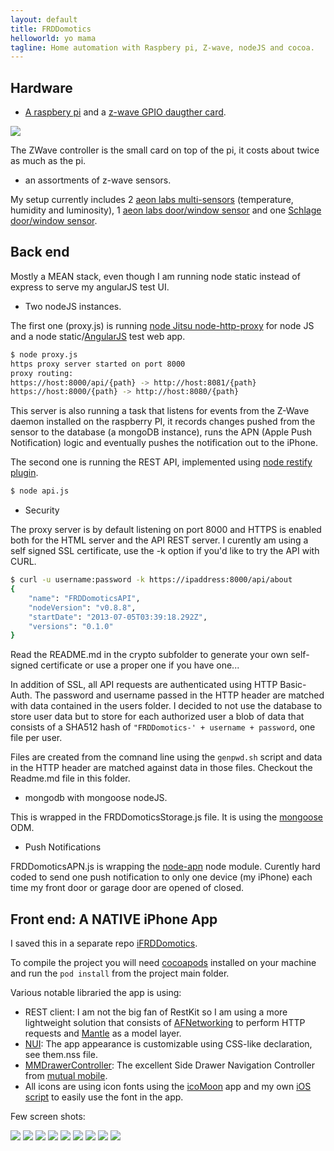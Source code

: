 ```yaml
---
layout: default
title: FRDDomotics
helloworld: yo mama
tagline: Home automation with Raspbery pi, Z-wave, nodeJS and cocoa.
---
```



## Hardware

* [A raspbery pi](http://www.amazon.com/Raspberry-Pi-Model-Revision-512MB/dp/B009SQQF9C/ref=sr_1_1?ie=UTF8&qid=1372893768&sr=8-1&keywords=raspberry+pi) and a [z-wave GPIO daugther card](http://www.amazon.com/Z-Wave-Razberry-Pi-GPIO-Daughter-Card/dp/B00BL9QFH6/ref=pd_rhf_se_p_t_2_TJ5S).

![](images/Razberry-zwave1.jpg)

The ZWave controller is the small card on top of the pi, it costs about twice as much as the pi.

* an assortments of z-wave sensors.

My setup currently includes 2 [aeon labs multi-sensors](http://www.amazon.com/Aeon-Labs-DSB05106-ZWUS-Z-Wave-Multi-sensor/dp/B008D5TYGU/ref=sr_1_fkmr0_1?ie=UTF8&qid=1372893939&sr=8-1-fkmr0&keywords=insteon+multi-+sensor) (temperature, humidity and luminosity), 1 [aeon labs door/window sensor](http://www.amazon.com/Aeon-Labs-Z-Wave-Window-Sensor/dp/B004ETD4VU/ref=pd_sim_hi_4) and one [Schlage door/window sensor](http://www.amazon.com/Schlage-RS100HC-SL-Window-Intelligence/dp/B008Q5CTBE/ref=pd_sim_hi_1).


## Back end

Mostly a MEAN stack, even though I am running node static instead of express to serve my angularJS test UI.

* Two nodeJS instances.

The first one (proxy.js) is running <a href="https://github.com/nodejitsu/node-http-proxy">node Jitsu node-http-proxy</a> for node JS and a node static/<a href="http://angularjs.org/">AngularJS</a> test web app.

```bash
$ node proxy.js
https proxy server started on port 8000
proxy routing:
https://host:8000/api/{path} -> http://host:8081/{path}
https://host:8000/{path} -> http://host:8080/{path}
```

This server is also running a task that listens for events from the Z-Wave daemon installed on the raspberry PI, it records changes pushed from the sensor to the database (a mongoDB instance), runs the APN (Apple Push Notification) logic and eventually pushes the notification out to the iPhone.

The second one is running the REST API, implemented using <a href="https://github.com/mcavage/node-restify">node restify plugin</a>.

```bash
$ node api.js
```

* Security

The proxy server is by default listening on port 8000 and HTTPS is enabled both for the HTML server and the API REST server.
I curently am using a self signed SSL certificate, use the -k option if you'd like to try the API with CURL.

```bash
$ curl -u username:password -k https://ipaddress:8000/api/about
{
    "name": "FRDDomoticsAPI",
    "nodeVersion": "v0.8.8",
    "startDate": "2013-07-05T03:39:18.292Z",
    "versions": "0.1.0"
}
```

Read the README.md in the crypto subfolder to generate your own self-signed certificate or use a proper one if you have
one...

In addition of SSL, all API requests are authenticated using HTTP Basic-Auth. The password and username passed in the HTTP
header are matched with data contained in the users folder. I decided to not use
the database to store user data but to store for each authorized user a blob of data that consists of a SHA512 hash of ```"FRDDomotics-' + username + password```, one file per user.

Files are created from the comnand line using the ```genpwd.sh``` script and data in the HTTP header are matched against 
data in those files. Checkout the Readme.md file in this folder.

* mongodb with mongoose nodeJS.

This is wrapped in the FRDDomoticsStorage.js file. It is using the [mongoose](http://mongoosejs.com) ODM.

* Push Notifications

FRDDomoticsAPN.js is wrapping the [node-apn](https://github.com/argon/node-apn) node module. Curently hard coded to send
one push notification to only one device (my iPhone) each time my front door or garage door are opened of closed.

## Front end: A __NATIVE__ iPhone App

I saved this in a separate repo [iFRDDomotics](https://github.com/sebastienwindal/iFRDDomotics/).

To compile the project you will need [cocoapods](http://cocoapods.org/) installed on your machine and run 
the ```pod install``` from the project main folder.

Various notable libraried the app is using:

* REST client: I am not the big fan of RestKit so I am using a more lightweight solution that consists of [AFNetworking](https://github.com/AFNetworking/AFNetworking) to perform HTTP requests and [Mantle](https://github.com/github/Mantle) as a model layer.
* [NUI](https://github.com/tombenner/nui): The app appearance is customizable using CSS-like declaration, see them.nss file.
* [MMDrawerController](https://github.com/mutualmobile/MMDrawerController): The excellent Side Drawer Navigation Controller from [mutual mobile](http://www.mutualmobile.com/).
* All icons are using icon fonts using the [icoMoon](http://icomoon.io/) app and my own [iOS script](https://github.com/sebastienwindal/IOSIcoMoon) to easily use the font in the app.


Few screen shots:

![](images/iphone1_.png)
![](images/iphone2_.png)
![](images/iphone3_.png)
![](images/iphone4_.png)
![](images/iphone5_.png)
![](images/iphone6_.png)
![](images/iphone7_.png)
![](images/iphone8_.png)
![](images/iphone9_.png)